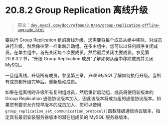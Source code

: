 # 20.8.2 Group Replication 离线升级

> 原文：[`dev.mysql.com/doc/refman/8.0/en/group-replication-offline-upgrade.html`](https://dev.mysql.com/doc/refman/8.0/en/group-replication-offline-upgrade.html)

要执行 Group Replication 组的离线升级，您需要将每个成员从组中移除，对成员进行升级，然后像往常一样重新启动组。在多主组中，您可以以任何顺序关闭成员。在单主组中，首先关闭每个次要成员，然后最后关闭主要成员。参见第 20.8.3.2 节，“升级 Group Replication 成员”了解如何从组中移除成员并关闭 MySQL。

一旦组离线，升级所有成员。参见第三章，*升级 MySQL*了解如何执行升级。当所有成员都升级完毕后，重新启动成员。

如果在组离线时升级所有复制组成员，然后重新启动组，成员将使用新版本的 Group Replication 通信协议版本加入，因此该版本将成为组的通信协议版本。如果您有要求允许较早版本的成员加入，您可以使用`group_replication_set_communication_protocol()`函数降级通信协议版本，指定具有最旧安装服务器版本的潜在组成员的 MySQL 服务器版本。
